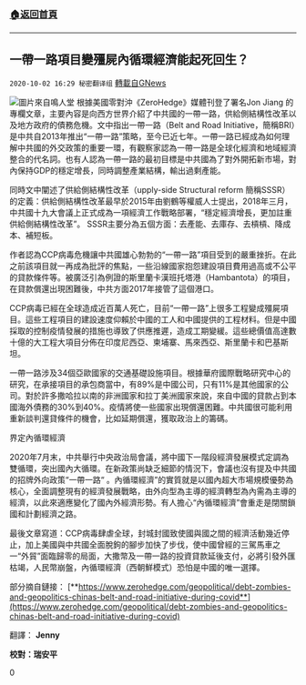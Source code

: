 ###  [:house:返回首頁](https://github.com/ourhimalayas/txt)
---

## 一帶一路項目變殭屍內循環經濟能起死回生？
`2020-10-02 16:29 秘密翻译组` [轉載自GNews](https://gnews.org/zh-hant/398425/)

![]()![](https://s3.amazonaws.com/gnews-media-offload/wp-content/uploads/2020/10/02161308/1601669554788.jpg)圖片來自鳴人堂
根據美國零對沖《ZeroHedge》媒體刊登了署名Jon Jiang 的專欄文章，主要內容是向西方世界介紹了中共國的一帶一路，供給側結構性改革以及地方政府的債務危機。文中指出一帶一路（Belt and Road Initiative，簡稱BRI）是中共自2013年推出“一帶一路”策略，至今已近七年。一帶一路已經成為如何理解中共國的外交政策的重要一環，有觀察家認為一帶一路是全球化經濟和地域經濟整合的代名詞。也有人認為一帶一路的最初目標是中共國為了對外開拓新市場，對內保持GDP的穩定增長，同時調整產業結構，輸出過剩產能。

同時文中闡述了供給側結構性改革（upply-side Structural reform 簡稱SSSR）的定義：供給側結構性改革最早於2015年由劉鶴等權威人士提出，2018年三月，中共國十九大會議上正式成為一項經濟工作戰略部署，“穩定經濟增長，更加註重供給側結構性改革”。 SSSR主要分為五個方面：去產能、去庫存、去槓槓、降成本、補短板。

作者認為CCP病毒危機讓中共國雄心勃勃的“一帶一路”項目受到的嚴重挫折。在此之前該項目就一再成為批評的焦點，一些沿線國家抱怨建設項目費用過高或不公平的貸款條件等。被廣泛引為例證的斯里蘭卡漢班托塔港（Hambantota）的項目，在貸款償還出現困難後，中共方面2017年接管了這個港口。

CCP病毒已經在全球造成近百萬人死亡，目前“一帶一路”上很多工程變成殭屍項目。這些工程項目的建設速度仰賴於中國的工人和中國提供的工程材料。但是中國採取的控制疫情發展的措施也導致了供應推遲，造成工期變緩。這些總價值高達數十億的大工程大項目分佈在印度尼西亞、柬埔寨、馬來西亞、斯里蘭卡和巴基斯坦。

一帶一路涉及34個亞歐國家的交通基礎設施項目。根據華府國際戰略研究中心的研究，在承接項目的承包商當中，有89%是中國公司，只有11%是其他國家的公司。對於許多撒哈拉以南的非洲國家和拉丁美洲國家來說，來自中國的貸款占到本國海外債務的30%到40%。疫情將使一些國家出現償還困難。中共國很可能利用重新談判還貸條件的機會，比如延期償還，獲取政治上的籌碼。

界定內循環經濟

2020年7月末，中共舉行中央政治局會議，將中國下一階段經濟發展模式定調為雙循環，突出國內大循環。在新政策尚缺乏細節的情況下，會議也沒有提及中共國的招牌外向政策“一帶一路“ 。內循環經濟”的實質就是以國內超大市場規模優勢為核心，全面調整現有的經濟發展戰略，由外向型為主導的經濟轉型為內需為主導的經濟，以此來適應變化了國內外經濟形勢。有人擔心“內循環經濟”會重走是閉關鎖國和計劃經濟之路。

最後文章寫道：CCP病毒肆虐全球，封城封國致使國與國之間的經濟活動幾近停止，加上美國與中共國全面脫鉤的腳步加快了步伐，使中國曾經的三駕馬車之一“外貿”面臨歸零的局面，大撒幣及一帶一路的投資貸款延後支付，必將引發外匯枯竭，人民幣崩盤，內循環經濟（西朝鮮模式）恐怕是中國的唯一選擇。

部分摘自鏈接： [**https://www.zerohedge.com/geopolitical/debt-zombies-and-geopolitics-chinas-belt-and-road-initiative-during-covid**](https://www.zerohedge.com/geopolitical/debt-zombies-and-geopolitics-chinas-belt-and-road-initiative-during-covid)

翻譯： **Jenny**

**校對：瑞安平**

0
